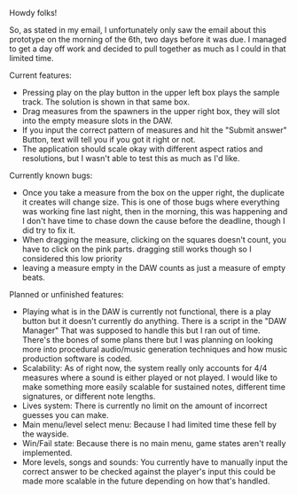 Howdy folks!

So, as stated in my email, I unfortunately only saw the email about this prototype on the morning of the 6th, two days before it was due.
I managed to get a day off work and decided to pull together as much as I could in that limited time.


Current features:
- Pressing play on the play button in the upper left box plays the sample track. The solution is shown in that same box.
- Drag measures from the spawners in the upper right box, they will slot into the empty measure slots in the DAW.
- If you input the correct pattern of measures and hit the "Submit answer" Button, text will tell you if you got it right or not.
- The application should scale okay with different aspect ratios and resolutions, but I wasn't able to test this as much as I'd like.


Currently known bugs:
- Once you take a measure from the box on the upper right, the duplicate it creates will change size. This is one of those bugs where everything was working fine last night, then in the morning, this was happening and I don't have time to chase down the cause before the deadline, though I did try to fix it.
- When dragging the measure, clicking on the squares doesn't count, you have to click on the pink parts. dragging still works though so I considered this low priority
- leaving a measure empty in the DAW counts as just a measure of empty beats.


Planned or unfinished features:
- Playing what is in the DAW is currently not functional, there is a play button but it doesn't currently do anything. There is a script in the "DAW Manager" That was supposed to handle this but I ran out of time. There's the bones of some plans there but I was planning on looking more into procedural audio/music generation techniques and how music production software is coded. 
- Scalability: As of right now, the system really only accounts for 4/4 measures where a sound is either played or not played. I would like to make something more easily scalable for sustained notes, different time signatures, or different note lengths.
- Lives system: There is currently no limit on the amount of incorrect guesses you can make.
- Main menu/level select menu: Because I had limited time these fell by the wayside.
- Win/Fail state: Because there is no main menu, game states aren't really implemented.
- More levels, songs and sounds: You currently have to manually input the correct answer to be checked against the player's input this could be made more scalable in the future depending on how that's handled.
